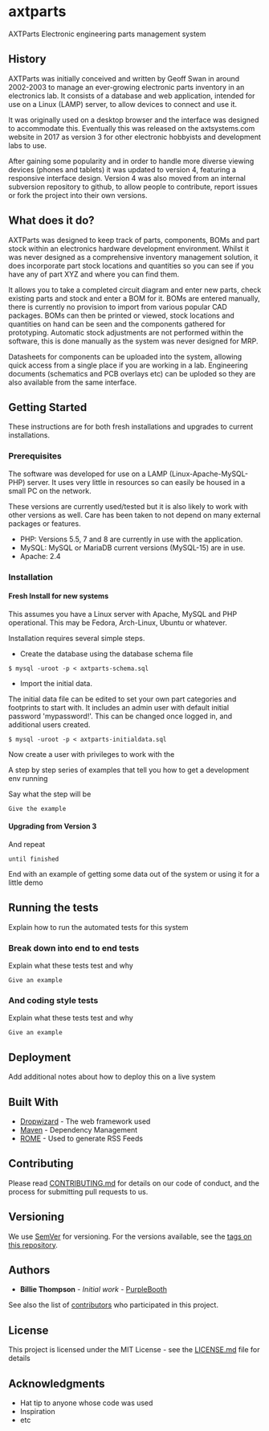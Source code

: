 # axtparts
AXTParts Electronic engineering parts management system

## History
AXTParts was initially conceived and written by Geoff Swan in around 2002-2003 to manage an ever-growing electronic parts inventory in an electronics lab. It consists of a database and web application, intended for use on a Linux (LAMP) server, to allow devices to connect and use it.

It was originally used on a desktop browser and the interface was designed to accommodate this. Eventually this was released on the axtsystems.com website in 2017 as version 3 for other electronic hobbyists and development labs to use. 

After gaining some popularity and in order to handle more diverse viewing devices (phones and tablets) it was updated to version 4, featuring a responsive interface design. Version 4 was also moved from an internal subversion repository to github, to allow people to contribute, report issues or fork the project into their own versions.

## What does it do?
AXTParts was designed to keep track of parts, components, BOMs and part stock within an electronics hardware development environment. Whilst it was never designed as a comprehensive inventory management solution, it does incorporate part stock locations and quantities so you can see if you have any of part XYZ and where you can find them. 

It allows you to take a completed circuit diagram and enter new parts, check existing parts and stock and enter a BOM for it. BOMs are entered manually, there is currently no provision to import from various popular CAD packages. BOMs can then be printed or viewed, stock locations and quantities on hand can be seen and the components gathered for prototyping. Automatic stock adjustments are not performed within the software, this is done manually as the system was never designed for MRP.

Datasheets for components can be uploaded into the system, allowing quick access from a single place if you are working in a lab. Engineering documents (schematics and PCB overlays etc) can be uploded so they are also available from the same interface.


## Getting Started

These instructions are for both fresh installations and upgrades to current installations.

### Prerequisites

The software was developed for use on a LAMP (Linux-Apache-MySQL-PHP) server. It uses very little in resources so can easily be housed in a small PC on the network.

These versions are currently used/tested but it is also likely to work with other versions as well. Care has been taken to not depend on many external packages or features.

* PHP: Versions 5.5, 7 and 8 are currently in use with the application.
* MySQL: MySQL or MariaDB current versions (MySQL-15) are in use.
* Apache: 2.4


### Installation

#### Fresh Install for new systems

This assumes you have a Linux server with Apache, MySQL and PHP operational. This may be Fedora, Arch-Linux, Ubuntu or whatever.

Installation requires several simple steps.

* Create the database using the database schema file
```
$ mysql -uroot -p < axtparts-schema.sql
```
* Import the initial data. 

The initial data file can be edited to set your own part categories and footprints to start with. 
It includes an admin user with default initial password 'mypassword!'. This can be changed once logged in, and additional users created.
```
$ mysql -uroot -p < axtparts-initialdata.sql
```

Now create a user with privileges to work with the 

A step by step series of examples that tell you how to get a development env running

Say what the step will be

```
Give the example
```

#### Upgrading from Version 3

And repeat

```
until finished
```

End with an example of getting some data out of the system or using it for a little demo



## Running the tests

Explain how to run the automated tests for this system

### Break down into end to end tests

Explain what these tests test and why

```
Give an example
```

### And coding style tests

Explain what these tests test and why

```
Give an example
```

## Deployment

Add additional notes about how to deploy this on a live system

## Built With

* [Dropwizard](http://www.dropwizard.io/1.0.2/docs/) - The web framework used
* [Maven](https://maven.apache.org/) - Dependency Management
* [ROME](https://rometools.github.io/rome/) - Used to generate RSS Feeds

## Contributing

Please read [CONTRIBUTING.md](https://gist.github.com/PurpleBooth/b24679402957c63ec426) for details on our code of conduct, and the process for submitting pull requests to us.

## Versioning

We use [SemVer](http://semver.org/) for versioning. For the versions available, see the [tags on this repository](https://github.com/your/project/tags). 

## Authors

* **Billie Thompson** - *Initial work* - [PurpleBooth](https://github.com/PurpleBooth)

See also the list of [contributors](https://github.com/your/project/contributors) who participated in this project.

## License

This project is licensed under the MIT License - see the [LICENSE.md](LICENSE.md) file for details

## Acknowledgments

* Hat tip to anyone whose code was used
* Inspiration
* etc

